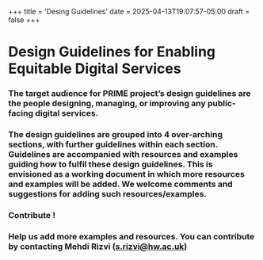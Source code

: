 +++
title = 'Desing Guidelines'
date = 2025-04-13T19:07:57-05:00
draft = false
+++
# **Design Guidelines for Enabling Equitable Digital Services**
### The target audience for PRIME project’s design guidelines are the people designing, managing, or improving any public-facing digital services.
### The design guidelines are grouped into 4 over-arching sections, with further guidelines within each section. Guidelines are accompanied with **resources and examples** guiding how to fulfil these design guidelines. This is envisioned as a working document in which more resources and examples will be added. We welcome comments and suggestions for adding such resources/examples. 
### **Contribute !**
### Help us add more examples and resources. You can contribute by contacting Mehdi Rizvi (s.rizvi@hw.ac.uk)